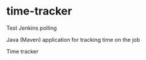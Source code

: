 # time-tracker
Test Jenkins polling

Java (Maven) application for tracking time on the job

Time tracker
